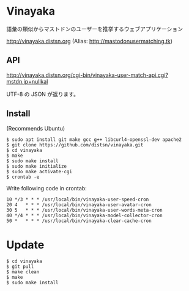 # Vinayaka

語彙の類似からマストドンのユーザーを推挙するウェブアプリケーション

http://vinayaka.distsn.org
(Alias: http://mastodonusermatching.tk)

## API

http://vinayaka.distsn.org/cgi-bin/vinayaka-user-match-api.cgi?mstdn.jp+nullkal

UTF-8 の JSON が返ります。

## Install

(Recommends Ubuntu)

    $ sudo apt install git make gcc g++ libcurl4-openssl-dev apache2
    $ git clone https://github.com/distsn/vinayaka.git
    $ cd vinayaka
    $ make
    $ sudo make install
    $ sudo make initialize
    $ sudo make activate-cgi
    $ crontab -e

Write following code in crontab:

    10 */3 * * * /usr/local/bin/vinayaka-user-speed-cron
    20 4   * * * /usr/local/bin/vinayaka-user-avatar-cron
    30 5   * * * /usr/local/bin/vinayaka-user-words-meta-cron
    40 */4 * * * /usr/local/bin/vinayaka-model-collector-cron
    50 *   * * * /usr/local/bin/vinayaka-clear-cache-cron

# Update

    $ cd vinayaka
    $ git pull
    $ make clean
    $ make
    $ sudo make install

